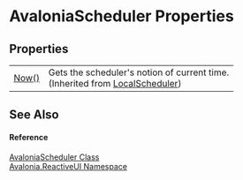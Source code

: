 # AvaloniaScheduler Properties




## Properties
<table>
<tr>
<td><a href="https://learn.microsoft.com/dotnet/api/system.reactive.concurrency.localscheduler.now" target="_blank" rel="noopener noreferrer">Now()</a></td>
<td>Gets the scheduler's notion of current time.<br />(Inherited from <a href="https://learn.microsoft.com/dotnet/api/system.reactive.concurrency.localscheduler" target="_blank" rel="noopener noreferrer">LocalScheduler</a>)</td>
</tr>
</table>

## See Also


#### Reference
<a href="T_Avalonia_ReactiveUI_AvaloniaScheduler">AvaloniaScheduler Class</a>  
<a href="N_Avalonia_ReactiveUI">Avalonia.ReactiveUI Namespace</a>  

